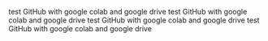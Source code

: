 test GitHub with google colab and google drive
test GitHub with google colab and google drive
test GitHub with google colab and google drive
test GitHub with google colab and google drive

